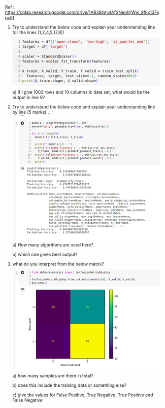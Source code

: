 Ref : https://colab.research.google.com/drive/1AB39zmvIAf2NeohljWw_9fkx13FqpclR

1) Try to understand the below code and explain your understanding line for the lines (1,2,4,5,(7,8))
![alt text](image.png)
    a) if i give 1000 rows and 10 columns  in data set, what would be the output in line 9?

2)  Try to understand the below code and explain your understanding line by line (5 marks) . 
![alt text](image-1.png)
    a) How many algorithms are used here?

    b) which one gives best output?
    
3) what do you interpret from the below matrix?
![alt text](image-2.png)
    a) how many samples are there in total?

    b) does this include the training data or something else?

    c) give the values for False Positive, True Negative, True Positive and False Negative

